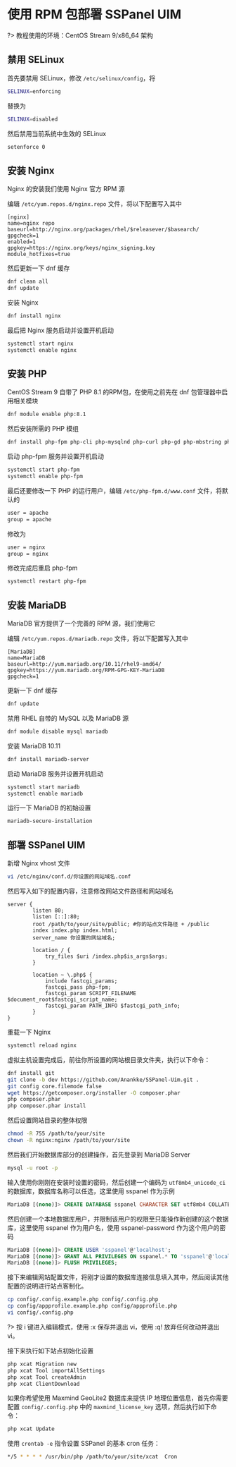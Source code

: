 # 使用 RPM 包部署 SSPanel UIM

?> 教程使用的环境：CentOS Stream 9/x86_64 架构

## 禁用 SELinux

首先要禁用 SELinux，修改 `/etc/selinux/config`，将

```bash
SELINUX=enforcing
```

替换为

```bash
SELINUX=disabled
```

然后禁用当前系统中生效的 SELinux

```bash
setenforce 0
```

## 安装 Nginx

Nginx 的安装我们使用 Nginx 官方 RPM 源

编辑 `/etc/yum.repos.d/nginx.repo` 文件，将以下配置写入其中

```
[nginx]
name=nginx repo
baseurl=http://nginx.org/packages/rhel/$releasever/$basearch/
gpgcheck=1
enabled=1
gpgkey=https://nginx.org/keys/nginx_signing.key
module_hotfixes=true
```

然后更新一下 dnf 缓存

```bash
dnf clean all
dnf update
```

安装 Nginx

```bash
dnf install nginx
```

最后把 Nginx 服务启动并设置开机启动

```bash
systemctl start nginx
systemctl enable nginx
```

## 安装 PHP

CentOS Stream 9 自带了 PHP 8.1 的RPM包，在使用之前先在 dnf 包管理器中启用相关模块

```bash
dnf module enable php:8.1
```

然后安装所需的 PHP 模组

```bash
dnf install php-fpm php-cli php-mysqlnd php-curl php-gd php-mbstring php-xml php-opcache php-zip php php-json php-bz2 php-bcmath
```

启动 php-fpm 服务并设置开机启动

```bash
systemctl start php-fpm
systemctl enable php-fpm
```

最后还要修改一下 PHP 的运行用户，编辑 `/etc/php-fpm.d/www.conf` 文件，将默认的

```bash
user = apache
group = apache
```

修改为

```bash
user = nginx
group = nginx
```

修改完成后重启 php-fpm

```bash
systemctl restart php-fpm
```

## 安装 MariaDB

MariaDB 官方提供了一个完善的 RPM 源，我们使用它

编辑 `/etc/yum.repos.d/mariadb.repo` 文件，将以下配置写入其中

```
[MariaDB]
name=MariaDB
baseurl=http://yum.mariadb.org/10.11/rhel9-amd64/
gpgkey=https://yum.mariadb.org/RPM-GPG-KEY-MariaDB
gpgcheck=1
```

更新一下 dnf 缓存

```bash
dnf update
```

禁用 RHEL 自带的 MySQL 以及 MariaDB 源

```bash
dnf module disable mysql mariadb
```

安装 MariaDB 10.11

```bash
dnf install mariadb-server
```

启动 MariaDB 服务并设置开机启动

```bash
systemctl start mariadb
systemctl enable mariadb
```

运行一下 MariaDB 的初始设置

```bash
mariadb-secure-installation
```

## 部署 SSPanel UIM

新增 Nginx vhost 文件

```bash
vi /etc/nginx/conf.d/你设置的网站域名.conf
```

然后写入如下的配置内容，注意修改网站文件路径和网站域名

```nginx
server {  
        listen 80;
        listen [::]:80;
        root /path/to/your/site/public; #你的站点文件路径 + /public
        index index.php index.html;
        server_name 你设置的网站域名;

        location / {
            try_files $uri /index.php$is_args$args;
        }

        location ~ \.php$ {
            include fastcgi_params;
            fastcgi_pass php-fpm;
            fastcgi_param SCRIPT_FILENAME $document_root$fastcgi_script_name;
            fastcgi_param PATH_INFO $fastcgi_path_info;
        }
}
```

重载一下 Nginx

```bash
systemctl reload nginx
```

虚拟主机设置完成后，前往你所设置的网站根目录文件夹，执行以下命令：

```bash
dnf install git
git clone -b dev https://github.com/Anankke/SSPanel-Uim.git .
git config core.filemode false
wget https://getcomposer.org/installer -O composer.phar
php composer.phar
php composer.phar install
```

然后设置网站目录的整体权限

```bash
chmod -R 755 /path/to/your/site
chown -R nginx:nginx /path/to/your/site
```

然后我们开始数据库部分的创建操作，首先登录到 MariaDB Server

```bash
mysql -u root -p
```

 输入使用你刚刚在安装时设置的密码，然后创建一个编码为 `utf8mb4_unicode_ci` 的数据库，数据库名称可以任选，这里使用 sspanel 作为示例

```sql
MariaDB [(none)]> CREATE DATABASE sspanel CHARACTER SET utf8mb4 COLLATE utf8mb4_unicode_ci;
```

然后创建一个本地数据库用户，并限制该用户的权限至只能操作新创建的这个数据库，这里使用 sspanel 作为用户名，使用 sspanel-password 作为这个用户的密码

```sql
MariaDB [(none)]> CREATE USER 'sspanel'@'localhost';
MariaDB [(none)]> GRANT ALL PRIVILEGES ON sspanel.* TO 'sspanel'@'localhost' IDENTIFIED BY 'sspanel-password';
MariaDB [(none)]> FLUSH PRIVILEGES;
```

接下来编辑网站配置文件，将刚才设置的数据库连接信息填入其中，然后阅读其他配置的说明进行站点客制化。

```bash
cp config/.config.example.php config/.config.php
cp config/appprofile.example.php config/appprofile.php
vi config/.config.php
```

?> 按 i 键进入编辑模式，使用 :x 保存并退出 vi，使用 :q! 放弃任何改动并退出 vi。

接下来执行如下站点初始化设置

```bash
php xcat Migration new
php xcat Tool importAllSettings
php xcat Tool createAdmin
php xcat ClientDownload
```

如果你希望使用 Maxmind GeoLite2 数据库来提供 IP 地理位置信息，首先你需要配置 `config/.config.php` 中的 `maxmind_license_key` 选项，然后执行如下命令：

```bash
php xcat Update
```

使用 `crontab -e` 指令设置 SSPanel 的基本 cron 任务：

```bash
*/5 * * * * /usr/bin/php /path/to/your/site/xcat  Cron
```
